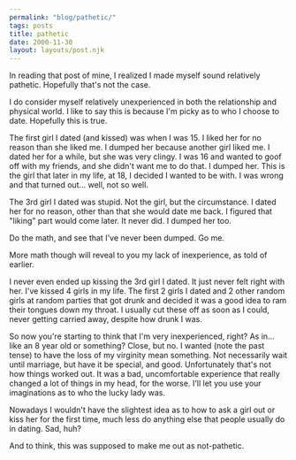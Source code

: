 ```yaml
---
permalink: "blog/pathetic/"
tags: posts
title: pathetic
date: 2000-11-30
layout: layouts/post.njk
---
```


In reading that post of mine, I realized I made myself sound relatively pathetic. Hopefully that's not the case.

I do consider myself relatively unexperienced in both the relationship and physical world. I like to say this is because I'm picky as to who I choose to date. Hopefully this is true. 

The first girl I dated (and kissed) was when I was 15. I liked her for no reason than she liked me. I dumped her because another girl liked me. I dated her for a while, but she was very clingy. I was 16 and wanted to goof off with my friends, and she didn't want me to do that. I dumped her. This is the girl that later in my life, at 18, I decided I wanted to be with. I was wrong and that turned out... well, not so well.

The 3rd girl I dated was stupid. Not the girl, but the circumstance. I dated her for no reason, other than that she would date me back. I figured that "liking" part would come later. It never did. I dumped her too. 

Do the math, and see that I've never been dumped. Go me.

More math though will reveal to you my lack of inexperience, as told of earlier.

I never even ended up kissing the 3rd girl I dated. It just never felt right with her. I've kissed 4 girls in my life. The first 2 girls I dated and 2 other random girls at random parties that got drunk and decided it was a good idea to ram their tongues down my throat. I usually cut these off as soon as I could, never getting carried away, despite how drunk I was. 

So now you're starting to think that I'm very inexperienced, right? As in... like an 8 year old or something? Close, but no. I wanted (note the past tense) to have the loss of my virginity mean something. Not necessarily wait until marriage, but have it be special, and good. Unfortunately that's not how things worked out. It was a bad, uncomfortable experience that really changed a lot of things in my head, for the worse. I'll let you use your imaginations as to who the lucky lady was.

Nowadays I wouldn't have the slightest idea as to how to ask a girl out or kiss her for the first time, much less do anything else that people usually do in dating. Sad, huh?

And to think, this was supposed to make me out as not-pathetic.